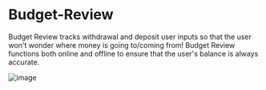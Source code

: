 # Budget-Review

Budget Review tracks withdrawal and deposit user inputs so that the user won't wonder where money is going to/coming from! Budget Review functions both online and offline to ensure that the user's balance is always accurate.

![image](https://user-images.githubusercontent.com/67798512/106366215-3ae93580-62ef-11eb-865e-58ef5098d82a.png)

